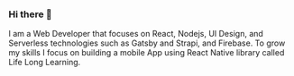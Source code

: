 ### Hi there 👋

I am a Web Developer that focuses on React, Nodejs, UI Design, and Serverless technologies such as Gatsby and Strapi, and Firebase. To grow my skills I focus on building a mobile App using React Native library called Life Long Learning.

<!--
**yue-su/yue-su** is a ✨ _special_ ✨ repository because its `README.md` (this file) appears on your GitHub profile.

Here are some ideas to get you started:

- 🔭 I’m currently working on ...
- 🌱 I’m currently learning ...
- 👯 I’m looking to collaborate on ...
- 🤔 I’m looking for help with ...
- 💬 Ask me about ...
- 📫 How to reach me: ...
- 😄 Pronouns: ...
-  Fun fact: ...
-->
